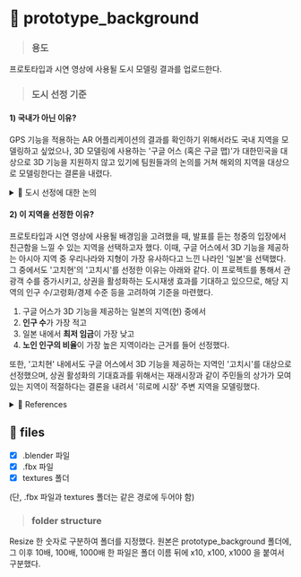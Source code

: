 # 📂 prototype_background

> ### **용도**

프로토타입과 시연 영상에 사용될 도시 모델링 결과를 업로드한다.

> ### **도시 선정 기준**

#### 1) 국내가 아닌 이유?

GPS 기능을 적용하는 AR 어플리케이션의 결과를 확인하기 위해서라도 국내 지역을 모델링하고 싶었으나, 3D 모델링에 사용하는 '구글 어스 (혹은 구글 맵)'가 대한민국을 대상으로
3D 기능을 지원하지 않고 있기에 팀원들과의 논의를 거쳐 해외의 지역을 대상으로 모델링한다는 결론을 내렸다.

<details>
<summary> 📌 도시 선정에 대한 논의 </summary>
<div markdown="1">

    1. 국내 지역과 비슷한 지형을 만드는 것은 어떠한가?
    (ex. 일본의 지역은 우리나라와 비슷한 곳이 많으므로, 일본의 지도를 기반으로 우리나라의 지형을 만들자.)
      우리나라의 특정 도시를 지정하고 (ex. OO구) , 이와 유사하게 만들기 위해서 일본의 여러 건물을 확인해보았지만 구현하는 데에
      상당한 시간과 비용이 들 것이며, 오히려 직접 모델링하는 것보다도 완성도가 떨어질 수도 있음.

    2. 국내 지역을 직접 모델링하는 것은 어떠한가?
      프로젝트 초반의 목적이 '3D 도시 모델링에 드는 시간과 비용을 절감하기 위해서 지도를 기반으로 지형을 자동 생성하는 방향'이었음을 고려할 때,
      또한, 자동화가 아니라 직접 만드는 방식을 취하게 된다면 프로젝트를 위해 개발해야 하는 다른 파트 (ex. VR 기능, AR 기능) 에 쏟는 노력을
      모델링하는 데에 투자해야 한다는 점을 고려할 때, 이 방법은 적절하지 않다는 결론을 내렸음.
      하지만, GPS 기능이 제대로 동작하고 있음을 발표하기 위해서는 간단하게나마 국내 지역을 모델링하여 제시할 계획이 있음.

</div>
</details>

#### 2) 이 지역을 선정한 이유?

프로토타입과 시연 영상에 사용될 배경임을 고려했을 때, 발표를 듣는 청중의 입장에서 친근함을 느낄 수 있는 지역을 선택하고자 했다.
이때, 구글 어스에서 3D 기능을 제공하는 아시아 지역 중 우리나라와 지형이 가장 유사하다고 느낀 나라인 '일본'을 선택했다.
그 중에서도 '고치현'의 '고치시'를 선정한 이유는 아래와 같다.
이 프로젝트를 통해서 관광객 수를 증가시키고, 상권을 활성화하는 도시재생 효과를 기대하고 있으므로, 해당 지역의 인구 수/고령화/경제 수준 등을 고려하여 기준을 마련했다.

1. 구글 어스가 3D 기능을 제공하는 일본의 지역(현) 중에서
2. **인구 수**가 가장 적고
3. 일본 내에서 **최저 임금**이 가장 낮고
4. **노인 인구의 비율**이 가장 높은 지역이라는 근거를 들어 선정했다.

또한, '고치현' 내에서도 구글 어스에서 3D 기능을 제공하는 지역인 '고치시'를 대상으로 선정했으며,
상권 활성화의 기대효과를 위해서는 재래시장과 같이 주민들의 상가가 모여있는 지역이 적절하다는 결론을 내려서 '히로메 시장' 주변 지역을 모델링했다.

<details>
<summary> 🔎 References </summary>
<div markdown="1">     
  
 
- [위키백과 - 고치현](https://ko.wikipedia.org/wiki/%EA%B3%A0%EC%B9%98%ED%98%84)
- [내년 최저임금 … 사상 첫 韓〉日](https://www.donga.com/news/Inter/article/all/20220824/115131998/1)
- [최저임금 ‘차등화’는 지역경제 소멸을 부른다](https://www.junggi.co.kr/article/articleView.html?no=28374#:~:text=%EC%B5%9C%EC%A0%80%EC%9E%84%EA%B8%88%EC%9D%B4%20%EA%B0%80%EC%9E%A5%20%EB%86%92%EC%9D%80,%EC%8B%9C%ED%82%A4%EA%B3%A0%20%EC%A7%80%EB%B0%A9%EC%86%8C%EB%A9%B8%EC%9D%84%20%EC%95%9E%EB%8B%B9%EA%B8%B4%EB%8B%A4.)
- [일본 인구 4명 중 한명은 노인](https://www.hani.co.kr/arti/international/japan/750450.html)
- [‘격차사회’ 일본과 빈곤층 재생산─고용·소득 격차에 의한 저축·교육 격차의 확대를 중심으로](https://s-space.snu.ac.kr/bitstream/10371/91985/1/02_%E2%80%98%EA%B2%A9%EC%B0%A8%EC%82%AC%ED%9A%8C%E2%80%99%20%EC%9D%BC%EB%B3%B8%EA%B3%BC%20%EB%B9%88%EA%B3%A4%EC%B8%B5%20%EC%9E%AC%EC%83%9D%EC%82%B0.pdf)
  
</div>
</details>

## 📑 files

- [x] .blender 파일
- [x] .fbx 파일
- [x] textures 폴더

(단, .fbx 파일과 textures 폴더는 같은 경로에 두어야 함)

> ### **folder structure**
Resize 한 숫자로 구분하여 폴더를 지정했다. 원본은 prototype_background 폴더에, 그 이후 10배, 100배, 1000배 한 파일은 폴더 이름 뒤에 x10, x100, x1000 을 붙여서 구분했다.
